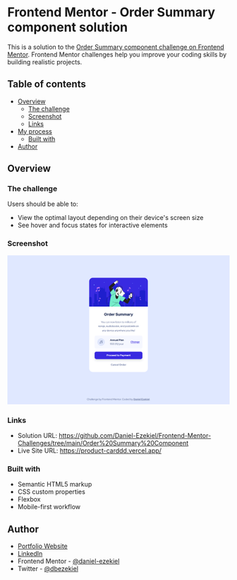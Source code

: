 # Frontend Mentor - Order Summary component solution

This is a solution to the [Order Summary component challenge on Frontend Mentor](https://www.frontendmentor.io/challenges/order-summary-component-QlPmajDUj). Frontend Mentor challenges help you improve your coding skills by building realistic projects.

## Table of contents

- [Overview](#overview)
  - [The challenge](#the-challenge)
  - [Screenshot](#screenshot)
  - [Links](#links)
- [My process](#my-process)
  - [Built with](#built-with)
- [Author](#author)

## Overview

### The challenge

Users should be able to:

- View the optimal layout depending on their device's screen size
- See hover and focus states for interactive elements

### Screenshot

![](dist/img/product-carddd.vercel.app_.png)

### Links

- Solution URL: https://github.com/Daniel-Ezekiel/Frontend-Mentor-Challenges/tree/main/Order%20Summary%20Component
- Live Site URL: https://product-carddd.vercel.app/

### Built with

- Semantic HTML5 markup
- CSS custom properties
- Flexbox
- Mobile-first workflow

## Author

- [Portfolio Website](https://www.danielezekiel.me)
- [LinkedIn](https://linkedin.com/in/db-ezekiel)
- Frontend Mentor - [@daniel-ezekiel](https://www.frontendmentor.io/profile/Daniel-Ezekiel)
- Twitter - [@dbezekiel](https://www.twitter.com/dbezekiel)
